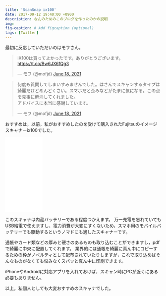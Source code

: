 ```yaml
---
title: 'ScanSnap ix100'
date: 2017-09-12 19:40:00 +0900
description: なんのためのこのブログを作ったのかの説明
img: 
fig-caption: # Add figcaption (optional)
tags: [Twitter]
---
```


最初に反応していただいのはモフさん。

<blockquote class="twitter-tweet"><p lang="ja" dir="ltr">iX100は買ってよかったです。ありがとうございます。 <a href="https://t.co/Bw6JX6fQg3">https://t.co/Bw6JX6fQg3</a></p>&mdash; モフ (@mofjd) <a href="https://twitter.com/mofjd/status/1405837902148341764?ref_src=twsrc%5Etfw">June 18, 2021</a></blockquote>

<blockquote class="twitter-tweet"><p lang="ja" dir="ltr">何度も質問してしまいすみませんでした。はさんでスキャンするタイプは綺麗だけどめんどくさい。スマホだと歪みなどがたまに気になる。この点を見事に解消してくれました。<br>アドバイスに本当に感謝しています。</p>&mdash; モフ (@mofjd) <a href="https://twitter.com/mofjd/status/1405840342415335428?ref_src=twsrc%5Etfw">June 18, 2021</a></blockquote>

おすすめは，以前，私がおすすめしたのを受けて購入されたFujitsuのイメージスキャナーix100でした。

<iframe style="width:120px;height:240px;" marginwidth="0" marginheight="0" scrolling="no" frameborder="0" src="//rcm-fe.amazon-adsystem.com/e/cm?lt1=_blank&bc1=000000&IS2=1&bg1=FFFFFF&fc1=000000&lc1=0000FF&t=grb-22&language=ja_JP&o=9&p=8&l=as4&m=amazon&f=ifr&ref=as_ss_li_til&asins=B00T2B5Q66&linkId=486462876390773df13771f4a7d89931"></iframe>

このスキャナは内蔵バッテリーである程度つかえます。
万一充電を忘れていてもUSB給電で使えますし，電力消費が大変にすくないため，スマホ用のモバイルバッテリーでも駆動するというノマドにも適したスキャナーです。

通帳やカード類などの厚みと硬さのあるものも取り込むことができますし，pdfで綺麗に中央に配置してくれます。
業界的には通帳を綺麗に真ん中にコピーするための枠がノベルティとして配布されていたりしますが，これで取り込めばそんなものがなくても悩みなくスパッと真ん中に印刷できます。

iPhoneやAndroidに対応アプリを入れておけば，スキャン時にPCが近くにある必要もありません。

以上，私個人としても大変おすすめのスキャナでした。